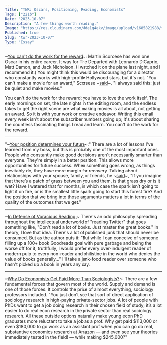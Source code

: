 ```yaml
---
Title: "TWR: Oscars, Positioning, Reading, Economists"
Tags: ["221b"]
Date: "2023-10-07"
Description: "A few things worth reading."
Image: "https://res.cloudinary.com/dde1q4ekv/image/upload/v1685821988/feynman01-NEWS-WEB.width-600_tSwRQP5_1_esr2lo.jpg"
Published: true
Slug: "twr-2023-10-07"
Type: "Essay"
---
```

~[You can't do the work for the reward](https://www.gq-magazine.co.uk/article/martin-scorsese-interview-2023?utm_source=substack&utm_medium=email)~: Martin Scorcese has won one Oscar in his entire career. It was for The Departed with Leonardo DiCaprio, Matt Damon, and Jack Nicholson. (I watched it on the plane last night, and I recommend it.) You might think this would be discouraging for a director who constantly works with high-profile Hollywood stars, but it's not. "You can't make a movie for an award," Scorsese ~[said](https://www.gq-magazine.co.uk/article/martin-scorsese-interview-2023?utm_source=substack&utm_medium=email)~. "I always said this: just be quiet and make movies."

You can't do the work for the reward; you have to love the work itself. The early mornings on set, the late nights in the editing room, and the endless takes to get the right scene are what making movies is all about, not getting an award. So it is with your work or creative endeavor. Writing this email every week isn't about the subscriber numbers going up; it's about sharing the countless fascinating things I read and learn. You can't do the work for the reward.
***
"~[Your position determines your future](https://tim.blog/2023/09/29/shane-parrish-farnam-street-transcript/)~:" There are a lot of lessons I've learned from my boss, but this is probably one of the most important ones. People who constantly make good decisions aren't necessarily smarter than everyone. They're simply in a better position. This allows more opportunities for future success. When something goes wrong, as things inevitably do, they have more margin for recovery.
Talking about relationships with your spouse, family, or friends, he ~[said](https://tim.blog/2023/09/29/shane-parrish-farnam-street-transcript/)~, "If you imagine that there’s a patch of grass between you and them, is that grass dry or is it wet? Have I watered that for months, in which case the spark isn’t going to light it on fire, or is the smallest little spark going to start this forest fire? And the position that we bring into those arguments matters a lot in terms of the quality of the outcomes that we get."
***
~[In Defense of Voracious Reading:](https://lawliberty.org/in-defense-of-voracious-reading/?utm_source=substack&utm_medium=email)~ There's an odd philosophy spreading throughout the intellectual underworld of "reading Twitter" that goes something like, "Don't read a lot of books. Just master the great books." In theory, I love that idea. There's a lot of published junk that should never be consumed. But as the author puts it: "But while I can conceive of someone filling up a 100+ book Goodreads goal with pure garbage and being the worse off for it, truthfully, I would prefer every over-indulgent reader of modern pulp to every non-reader and philistine in the world who denies the value of books generally..."
I'll take a junk-food reader over someone who hasn't picked up a book in years any day.
***
~[Why Do Economists Get Paid More Than Sociologists?](https://open.substack.com/pub/noahpinion/p/why-do-economists-get-paid-more-than?r=3jw8b&utm_medium=ios&utm_campaign=post)~: There are a few fundamental forces that govern most of the world. Supply and demand is one of those forces. It controls the price of almost everything, sociology professors included.
"You just don’t see that sort of direct application of sociology research in high-paying private-sector jobs. A lot of people with PhDs want to get a job doing research in their chosen field of study; it’s a lot easier to do real econ research in the private sector than real sociology research.
All these outside options naturally make young econ PhD graduates more reluctant to take a job as a prof. Why get paid $113,000 or even $180,000 to go work as an assistant prof when you can go do real, substantive economics research at Amazon — and even see your theories immediately tested in the field! — while making $245,000?"
